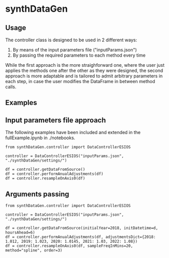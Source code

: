 # synthDataGen

## Usage

The controller class is designed to be used in 2 different ways:
1. By means of the input parameters file ("inputParams.json")
2. By passing the required parameters to each method every time

While the first approach is the more straighforward one, where the user just applies the methods one after the other as they were designed, the second approach is more adaptable and is tailored to admit arbitrary parameters in each step, in case the user modifies the DataFrame in between method calls.

## Examples

## Input parameters file approach

The following examples have been included and extended in the fullExample.ipynb in ./notebooks.

```
from synthDataGen.controller import DataControllerESIOS

controller = DataControllerESIOS("inputParams.json", "./synthDataGen/settings/")

df = controller.getDataFromSource()
df = controller.performAnualAdjustments(df)
df = controller.resampleOnAxis0(df)
```

## Arguments passing

```
from synthDataGen.controller import DataControllerESIOS

controller = DataControllerESIOS("inputParams.json", "./synthDataGen/settings/")

df = controller.getDataFromSource(initialYear=2018, initDatetime=d, hoursAhead=6)
df = controller.performAnualAdjustments(df, adjustmentsDict={2018: 1.012, 2019: 1.023, 2020: 1.0145, 2021: 1.03, 2022: 1.08})
df = controller.resampleOnAxis0(df, sampleFreqInMins=20, method="spline", order=3)
```